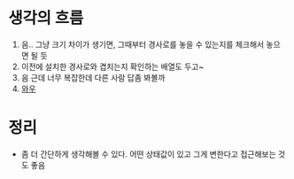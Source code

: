 # 생각의 흐름
1. 음.. 그냥 크기 차이가 생기면, 그때부터 경사로를 놓을 수 있는지를 체크해서 놓으면 될 듯
2. 이전에 설치한 경사로와 겹치는지 확인하는 배열도 두고~
3. 음 근데 너무 복잡한데 다른 사람 답좀 봐볼까
4. [와우](https://www.acmicpc.net/source/94611937)

# 정리
- 좀 더 간단하게 생각해볼 수 있다. 어떤 상태값이 있고 그게 변한다고 접근해보는 것도 좋음
